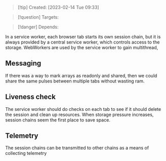 
>[!tip] Created: [2023-02-14 Tue 09:33]

>[!question] Targets: 

>[!danger] Depends: 

In a service worker, each browser tab starts its own session chain, but it is always provided by a central service worker, which controls access to the storage.  WebWorkers are used by the service worker to gain multithread, 

## Messaging
If there was a way to mark arrays as readonly and shared, then we could share the same pulses between multiple tabs without wasting ram.

## Liveness check
The service worker should do checks on each tab to see if it should delete the session and clean up resources.  When storage pressure increases, session chains seem the first place to save space.

## Telemetry
The session chains can be transmitted to other chains as a means of collecting telemetry